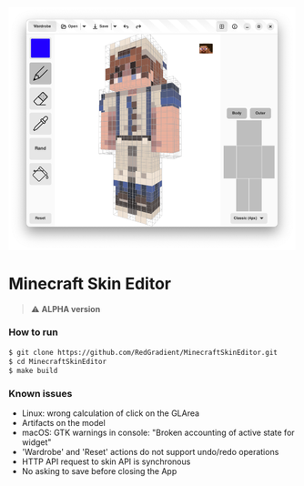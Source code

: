 ![MCSkinEditor UI](resources/screenshot-1.png)

[//]: # (<p float="left">)
[//]: # (  <img src="resources/screenshot-1.png" width="400" /> )
[//]: # (</p>)

# Minecraft Skin Editor
> ⚠️ **ALPHA version**

### How to run
```shell
$ git clone https://github.com/RedGradient/MinecraftSkinEditor.git
$ cd MinecraftSkinEditor
$ make build
```

### Known issues
* Linux: wrong calculation of click on the GLArea
* Artifacts on the model
* macOS: GTK warnings in console: "Broken accounting of active state for widget"
* 'Wardrobe' and 'Reset' actions do not support undo/redo operations
* HTTP API request to skin API is synchronous
* No asking to save before closing the App
